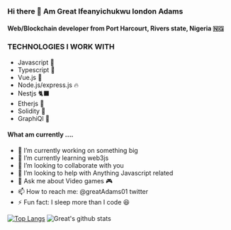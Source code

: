 ### Hi there 👋 Am Great Ifeanyichukwu london Adams 
#### Web/Blockchain developer from Port Harcourt, Rivers state, Nigeria 🇳🇬 

<!--
**Ifeanyichukwuwebdeve/ifeanyichukwuwebdeve** is a ✨ _special_ ✨ repository because its `README.md` (this file) appears on your GitHub profile.

Here are some ideas to get you started:

- 🔭 I’m currently working on ...
- 🌱 I’m currently learning ...
- 👯 I’m looking to collaborate on ...
- 🤔 I’m looking for help with ...
- 💬 Ask me about ...
- 📫 How to reach me: ...
- 😄 Pronouns: ...
- ⚡ Fun fact: ...
-->



### TECHNOLOGIES I WORK WITH
- Javascript 🚀
- Typescript 🚀
- Vue.js 🚀
- Node.js/express.js 🔥
- Nestjs 🐈‍⬛
- Etherjs 🥇
- Solidity 🥇
- GraphiQl 🚀

#### What am currently .... 

- 🔭 I’m currently working on something big
- 🌱 I’m currently learning web3js
- 👯 I’m looking to collaborate with you
- 🤔 I’m looking to help with Anything Javascript related
- 💬 Ask me about Video games 🎮
- 📫 How to reach me: @greatAdams01  twitter
- ⚡ Fun fact: I sleep more than I code 😆

[![Top Langs](https://github-readme-stats.vercel.app/api/top-langs/?username=greatAdams01&layout=compact)](https://github.com/alabo-excel/github-readme-stats)
![Great's github stats](https://github-readme-stats.vercel.app/api?username=greatAdams01&show_icons=true)
